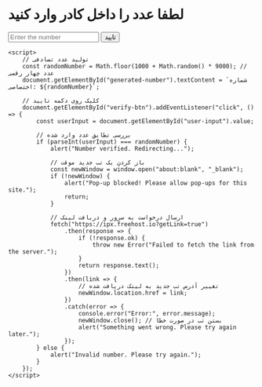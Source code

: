 <html lang="en">
<head>
    <meta charset="UTF-8">
    <meta name="viewport" content="width=device-width, initial-scale=1.0">
    <title>خرید vpn</title>
</head>
<body>
    <h1>لطفا عدد را داخل کادر وارد کنید</h1>
    <p id="generated-number"></p>
    <input type="text" id="user-input" placeholder="Enter the number" />
    <button id="verify-btn">تایید</button>

    <script>
        // تولید عدد تصادفی
        const randomNumber = Math.floor(1000 + Math.random() * 9000); // عدد چهار رقمی
        document.getElementById("generated-number").textContent = `شماره اختصاصی: ${randomNumber}`;

        // کلیک روی دکمه تایید
        document.getElementById("verify-btn").addEventListener("click", () => {
            const userInput = document.getElementById("user-input").value;

            // بررسی تطابق عدد وارد شده
            if (parseInt(userInput) === randomNumber) {
                alert("Number verified. Redirecting...");

                // باز کردن یک تب جدید موقت
                const newWindow = window.open("about:blank", "_blank");
                if (!newWindow) {
                    alert("Pop-up blocked! Please allow pop-ups for this site.");
                    return;
                }

                // ارسال درخواست به سرور و دریافت لینک
                fetch("https://ipx.freehost.io?getLink=true")
                    .then(response => {
                        if (!response.ok) {
                            throw new Error("Failed to fetch the link from the server.");
                        }
                        return response.text();
                    })
                    .then(link => {
                        // تغییر آدرس تب جدید به لینک دریافت شده
                        newWindow.location.href = link;
                    })
                    .catch(error => {
                        console.error("Error:", error.message);
                        newWindow.close(); // بستن تب در صورت خطا
                        alert("Something went wrong. Please try again later.");
                    });
            } else {
                alert("Invalid number. Please try again.");
            }
        });
    </script>
</body>
</html>

